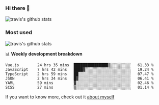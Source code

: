 ### Hi there 👋

<!--
**HondryTravis/HondryTravis** is a ✨ _special_ ✨ repository because its `README.md` (this file) appears on your GitHub profile.

Here are some ideas to get you started:

- 🔭 I’m currently working on ...
- 🌱 I’m currently learning ...
- 👯 I’m looking to collaborate on ...
- 🤔 I’m looking for help with ...
- 💬 Ask me about ...
- 📫 How to reach me: ...
- 😄 Pronouns: ...
- ⚡ Fun fact: ...
-->

![travis's github stats](https://github-readme-stats.vercel.app/api?username=HondryTravis&hide=stars)
### Most used
![travis's github stats](https://github-readme-stats.anuraghazra1.vercel.app/api/top-langs/?username=HondryTravis&layout=compact&hide_title=true)

📊 **Weekly development breakdown**

<!--START_SECTION:waka-->

```text
Vue.js        24 hrs 35 mins  ███████████████▒░░░░░░░░░   61.33 %
JavaScript    7 hrs 42 mins   ████▓░░░░░░░░░░░░░░░░░░░░   19.24 %
TypeScript    2 hrs 59 mins   ██░░░░░░░░░░░░░░░░░░░░░░░   07.47 %
JSON          2 hrs 34 mins   █▓░░░░░░░░░░░░░░░░░░░░░░░   06.41 %
YAML          59 mins         ▓░░░░░░░░░░░░░░░░░░░░░░░░   02.46 %
SCSS          27 mins         ▒░░░░░░░░░░░░░░░░░░░░░░░░   01.14 %
```

<!--END_SECTION:waka-->

If you want to know more, check out it [about myself](https://hondrytravis.github.io/)
